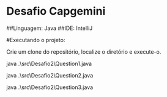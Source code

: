 # Desafio Capgemini

##Linguagem: Java
##IDE: IntelliJ

#Executando o projeto:

Crie um clone do repositório, localize o diretório e execute-o.

java .\src\Desafio2\Question1.java

java .\src\Desafio2\Question2.java

java .\src\Desafio2\Question3.java